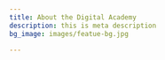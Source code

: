 ```yaml
---
title: About the Digital Academy
description: this is meta description
bg_image: images/featue-bg.jpg

---
```

